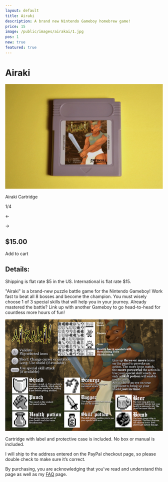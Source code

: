 ```yaml
---
layout: default
title: Airaki
description: A brand new Nintendo Gameboy homebrew game!
price: 15
image: /public/images/airakai/1.jpg
pos: 1
new: true
featured: true
---
```

# Airaki

<div class="gallery">
	<img src="/public/images/airakai/1.jpg" alt="Airaki Cartridge" id="gallery_image" onclick="cycle(1); return false;">
	<p id="gallery_subtitle">Airaki Cartridge</p>
	<p id="gallery_pos_text">1/4</p>
	<div id="gallery_nav">
		<p id="gallery_nav_left" onclick="cycle(0); return false;">←</p>
		<p id="gallery_nav_right" onclick="cycle(1); return false;">→</p>
	</div>
</div>

## $15.00

<form id="paypal" target="paypal" action="https://www.paypal.com/cgi-bin/webscr" method="post">
<input type="hidden" name="cmd" value="_s-xclick">
<input type="hidden" name="hosted_button_id" value="ZPPL2HDV7JJ2Q">
</form>


<div class="addToCart noselect" onclick="addToCart()">
  Add to cart
</div>

## Details:

Shipping is flat rate $5 in the US. International is flat rate $15.

"Airaki" is a brand-new puzzle battle game for the Nintendo Gameboy! Work fast to beat all 8 bosses and become the champion. You must wisely choose 1 of 3 special skills that will help you in your journey. Already mastered the battle? Link up with another Gameboy to go head-to-head for countless more hours of fun!

<img src="/public/images/airakai/instructions.png"/>

Cartridge with label and protective case is included. No box or manual is included.

I will ship to the address entered on the PayPal checkout page, so please double check to make sure it’s correct.

By purchasing, you are acknowledging that you've read and understand this page as well as my [FAQ](/faq) page.

<script src="{{ site.baseurl }}public/js/airakaigallery.js"></script>
